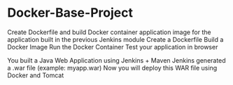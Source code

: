 # Docker-Base-Project
Create Dockerfile and build Docker container application image for the application built in the previous Jenkins module
Create a Dockerfile
Build a Docker Image
Run the Docker Container
Test your application in browser

You built a Java Web Application using Jenkins + Maven
Jenkins generated a .war file (example: myapp.war)
Now you will deploy this WAR file using Docker and Tomcat


